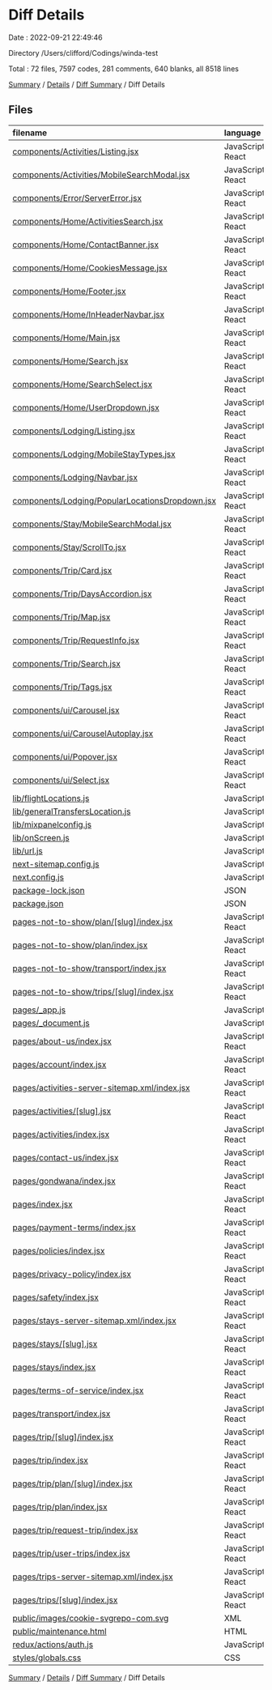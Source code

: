 # Diff Details

Date : 2022-09-21 22:49:46

Directory /Users/clifford/Codings/winda-test

Total : 72 files,  7597 codes, 281 comments, 640 blanks, all 8518 lines

[Summary](results.md) / [Details](details.md) / [Diff Summary](diff.md) / Diff Details

## Files
| filename | language | code | comment | blank | total |
| :--- | :--- | ---: | ---: | ---: | ---: |
| [components/Activities/Listing.jsx](/components/Activities/Listing.jsx) | JavaScript React | 12 | 0 | 2 | 14 |
| [components/Activities/MobileSearchModal.jsx](/components/Activities/MobileSearchModal.jsx) | JavaScript React | 17 | 0 | 1 | 18 |
| [components/Error/ServerError.jsx](/components/Error/ServerError.jsx) | JavaScript React | 42 | 0 | 6 | 48 |
| [components/Home/ActivitiesSearch.jsx](/components/Home/ActivitiesSearch.jsx) | JavaScript React | 6 | 0 | 1 | 7 |
| [components/Home/ContactBanner.jsx](/components/Home/ContactBanner.jsx) | JavaScript React | 34 | 0 | 6 | 40 |
| [components/Home/CookiesMessage.jsx](/components/Home/CookiesMessage.jsx) | JavaScript React | 50 | 10 | 6 | 66 |
| [components/Home/Footer.jsx](/components/Home/Footer.jsx) | JavaScript React | 48 | 0 | 7 | 55 |
| [components/Home/InHeaderNavbar.jsx](/components/Home/InHeaderNavbar.jsx) | JavaScript React | 18 | 0 | 0 | 18 |
| [components/Home/Main.jsx](/components/Home/Main.jsx) | JavaScript React | -20 | 0 | -3 | -23 |
| [components/Home/Search.jsx](/components/Home/Search.jsx) | JavaScript React | 4 | 0 | 1 | 5 |
| [components/Home/SearchSelect.jsx](/components/Home/SearchSelect.jsx) | JavaScript React | -24 | 22 | 1 | -1 |
| [components/Home/UserDropdown.jsx](/components/Home/UserDropdown.jsx) | JavaScript React | 12 | 0 | 2 | 14 |
| [components/Lodging/Listing.jsx](/components/Lodging/Listing.jsx) | JavaScript React | -23 | 0 | -5 | -28 |
| [components/Lodging/MobileStayTypes.jsx](/components/Lodging/MobileStayTypes.jsx) | JavaScript React | 9 | 0 | 0 | 9 |
| [components/Lodging/Navbar.jsx](/components/Lodging/Navbar.jsx) | JavaScript React | 12 | 0 | 0 | 12 |
| [components/Lodging/PopularLocationsDropdown.jsx](/components/Lodging/PopularLocationsDropdown.jsx) | JavaScript React | 85 | 0 | 6 | 91 |
| [components/Stay/MobileSearchModal.jsx](/components/Stay/MobileSearchModal.jsx) | JavaScript React | 17 | 0 | 1 | 18 |
| [components/Stay/ScrollTo.jsx](/components/Stay/ScrollTo.jsx) | JavaScript React | 7 | 38 | 3 | 48 |
| [components/Trip/Card.jsx](/components/Trip/Card.jsx) | JavaScript React | 177 | 75 | 19 | 271 |
| [components/Trip/DaysAccordion.jsx](/components/Trip/DaysAccordion.jsx) | JavaScript React | 6 | 0 | 0 | 6 |
| [components/Trip/Map.jsx](/components/Trip/Map.jsx) | JavaScript React | -3 | 0 | 0 | -3 |
| [components/Trip/RequestInfo.jsx](/components/Trip/RequestInfo.jsx) | JavaScript React | 160 | 0 | 8 | 168 |
| [components/Trip/Search.jsx](/components/Trip/Search.jsx) | JavaScript React | 5 | -3 | 0 | 2 |
| [components/Trip/Tags.jsx](/components/Trip/Tags.jsx) | JavaScript React | 417 | 0 | 56 | 473 |
| [components/ui/Carousel.jsx](/components/ui/Carousel.jsx) | JavaScript React | 3 | 0 | 0 | 3 |
| [components/ui/CarouselAutoplay.jsx](/components/ui/CarouselAutoplay.jsx) | JavaScript React | 70 | 2 | 8 | 80 |
| [components/ui/Popover.jsx](/components/ui/Popover.jsx) | JavaScript React | 11 | 0 | 0 | 11 |
| [components/ui/Select.jsx](/components/ui/Select.jsx) | JavaScript React | 82 | 0 | 3 | 85 |
| [lib/flightLocations.js](/lib/flightLocations.js) | JavaScript | 172 | 0 | 3 | 175 |
| [lib/generalTransfersLocation.js](/lib/generalTransfersLocation.js) | JavaScript | 225 | 0 | 9 | 234 |
| [lib/mixpanelconfig.js](/lib/mixpanelconfig.js) | JavaScript | -4 | 0 | 0 | -4 |
| [lib/onScreen.js](/lib/onScreen.js) | JavaScript | 2 | 0 | 0 | 2 |
| [lib/url.js](/lib/url.js) | JavaScript | 11 | 0 | 0 | 11 |
| [next-sitemap.config.js](/next-sitemap.config.js) | JavaScript | 15 | 22 | 1 | 38 |
| [next.config.js](/next.config.js) | JavaScript | 15 | 0 | 0 | 15 |
| [package-lock.json](/package-lock.json) | JSON | 125 | 0 | 0 | 125 |
| [package.json](/package.json) | JSON | 4 | 0 | 0 | 4 |
| [pages-not-to-show/plan/[slug]/index.jsx](/pages-not-to-show/plan/%5Bslug%5D/index.jsx) | JavaScript React | 1,376 | 325 | 105 | 1,806 |
| [pages-not-to-show/plan/index.jsx](/pages-not-to-show/plan/index.jsx) | JavaScript React | 139 | 1 | 16 | 156 |
| [pages-not-to-show/transport/index.jsx](/pages-not-to-show/transport/index.jsx) | JavaScript React | 1,907 | 68 | 142 | 2,117 |
| [pages-not-to-show/trips/[slug]/index.jsx](/pages-not-to-show/trips/%5Bslug%5D/index.jsx) | JavaScript React | 56 | 0 | 9 | 65 |
| [pages/_app.js](/pages/_app.js) | JavaScript | 26 | 8 | 3 | 37 |
| [pages/_document.js](/pages/_document.js) | JavaScript | 4 | 0 | 0 | 4 |
| [pages/about-us/index.jsx](/pages/about-us/index.jsx) | JavaScript React | 85 | 0 | 14 | 99 |
| [pages/account/index.jsx](/pages/account/index.jsx) | JavaScript React | 367 | 0 | 32 | 399 |
| [pages/activities-server-sitemap.xml/index.jsx](/pages/activities-server-sitemap.xml/index.jsx) | JavaScript React | 18 | 0 | 6 | 24 |
| [pages/activities/[slug].jsx](/pages/activities/%5Bslug%5D.jsx) | JavaScript React | 21 | 0 | 0 | 21 |
| [pages/activities/index.jsx](/pages/activities/index.jsx) | JavaScript React | -1 | 0 | -1 | -2 |
| [pages/contact-us/index.jsx](/pages/contact-us/index.jsx) | JavaScript React | 7 | 0 | 0 | 7 |
| [pages/gondwana/index.jsx](/pages/gondwana/index.jsx) | JavaScript React | 556 | 36 | 53 | 645 |
| [pages/index.jsx](/pages/index.jsx) | JavaScript React | -94 | 47 | -16 | -63 |
| [pages/payment-terms/index.jsx](/pages/payment-terms/index.jsx) | JavaScript React | 730 | 0 | 82 | 812 |
| [pages/policies/index.jsx](/pages/policies/index.jsx) | JavaScript React | 147 | 0 | 18 | 165 |
| [pages/privacy-policy/index.jsx](/pages/privacy-policy/index.jsx) | JavaScript React | 676 | 0 | 89 | 765 |
| [pages/safety/index.jsx](/pages/safety/index.jsx) | JavaScript React | 146 | 0 | 17 | 163 |
| [pages/stays-server-sitemap.xml/index.jsx](/pages/stays-server-sitemap.xml/index.jsx) | JavaScript React | 18 | 0 | 7 | 25 |
| [pages/stays/[slug].jsx](/pages/stays/%5Bslug%5D.jsx) | JavaScript React | 1,440 | 7 | 96 | 1,543 |
| [pages/stays/index.jsx](/pages/stays/index.jsx) | JavaScript React | 2 | 0 | 0 | 2 |
| [pages/terms-of-service/index.jsx](/pages/terms-of-service/index.jsx) | JavaScript React | 685 | 0 | 25 | 710 |
| [pages/transport/index.jsx](/pages/transport/index.jsx) | JavaScript React | -1,705 | -58 | -131 | -1,894 |
| [pages/trip/[slug]/index.jsx](/pages/trip/%5Bslug%5D/index.jsx) | JavaScript React | 268 | 5 | 21 | 294 |
| [pages/trip/index.jsx](/pages/trip/index.jsx) | JavaScript React | -21 | 0 | 0 | -21 |
| [pages/trip/plan/[slug]/index.jsx](/pages/trip/plan/%5Bslug%5D/index.jsx) | JavaScript React | -1,379 | -325 | -105 | -1,809 |
| [pages/trip/plan/index.jsx](/pages/trip/plan/index.jsx) | JavaScript React | -139 | -1 | -16 | -156 |
| [pages/trip/request-trip/index.jsx](/pages/trip/request-trip/index.jsx) | JavaScript React | 314 | 0 | 24 | 338 |
| [pages/trip/user-trips/index.jsx](/pages/trip/user-trips/index.jsx) | JavaScript React | 44 | 0 | 5 | 49 |
| [pages/trips-server-sitemap.xml/index.jsx](/pages/trips-server-sitemap.xml/index.jsx) | JavaScript React | 18 | 0 | 6 | 24 |
| [pages/trips/[slug]/index.jsx](/pages/trips/%5Bslug%5D/index.jsx) | JavaScript React | -56 | 0 | -9 | -65 |
| [public/images/cookie-svgrepo-com.svg](/public/images/cookie-svgrepo-com.svg) | XML | 108 | 1 | 1 | 110 |
| [public/maintenance.html](/public/maintenance.html) | HTML | 19 | 0 | 3 | 22 |
| [redux/actions/auth.js](/redux/actions/auth.js) | JavaScript | 3 | 0 | -1 | 2 |
| [styles/globals.css](/styles/globals.css) | CSS | 13 | 1 | 3 | 17 |

[Summary](results.md) / [Details](details.md) / [Diff Summary](diff.md) / Diff Details